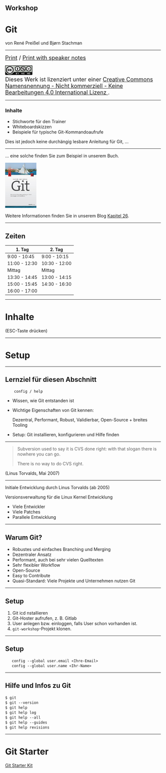 ## Workshop

# Git


von René Preißel und Bjørn Stachman

_________________________________________



<font size="4">
  <a href="/?print-pdf">Print</a> / <a href="/?print-pdf&showNotes=true">Print with speaker notes
  </a>
</font>
<p/>
<font size="4">
  <a rel="license" href="http://creativecommons.org/licenses/by-nc-nd/4.0/"><img   alt="Creative Commons Lizenzvertrag" style="border-width:0" src="00/cc-by-nc-nd.png" /></a><br />Dieses Werk ist lizenziert unter einer <a rel="license" href="http://creativecommons.org/licenses/by-nc-nd/4.0/">Creative Commons Namensnennung - Nicht kommerziell - Keine Bearbeitungen 4.0 International Lizenz
  </a>.
</font>

_________________________________________


### Inhalte

 * Stichworte für den Trainer
 * Whiteboardskizzen
 * Beispiele für typische Git-Kommandoaufrufe

Dies ist jedoch keine durchängig lesbare Anleitung für Git, ...
_________________________________________

... eine solche finden Sie zum Beispiel in unserem Buch.

<img src="00/git-buch.png" width="20%"/>

Weitere Informationen finden Sie in unserem Blog [Kapitel 26](http://kapitel26.github.io).

_________________________________________

## Zeiten

| 1. Tag               | 2. Tag               |
|----------------------|----------------------|
|  9:00 - 10:45        |  9:00 - 10:15        |
| 11:00 - 12:30        | 10:30 - 12:00        |
|     Mittag           |     Mittag           |
| 13:30 - 14:45        | 13:00 - 14:15        |
| 15:00 - 15:45        | 14:30 - 16:30        |
| 16:00 - 17:00        |                      |

_________________________________________


# Inhalte

(ESC-Taste drücken)

_________________________________________


# Setup

_________________________________________

## Lernziel für diesen Abschnitt

```
    config / help
```

 * Wissen, wie Git entstanden ist
 * Wichtige Eigenschaften von Git kennen:

   Dezentral, Performant, Robust, Validierbar, Open-Source + breites Tooling
 * Setup: Git installieren, konfigurieren und Hilfe finden

_________________________________________


> Subversion used to say it is CVS done right:
> with that slogan there is nowhere you can go.
>
> There is no way to do CVS right.

(Linus Torvalds, Mai 2007)


_________________________________________


Initiale Entwicklung durch Linus Torvalds (ab 2005)

Versionsverwaltung für die Linux Kernel Entwicklung

 * Viele Entwickler
 * Viele Patches
 * Parallele Entwicklung

_________________________________________


## Warum Git?

  * Robustes und einfaches Branching und Merging
  * Dezentraler Ansatz
  * Performant, auch bei sehr vielen Quelltexten
  * Sehr flexibler Workflow
  * Open-Source
  * Easy to Contribute
  * Quasi-Standard: Viele Projekte und Unternehmen nutzen Git

_________________________________________

## Setup


 1. Git icd nstallieren
 2. Git-Hoster aufrufen, z. B. Gitlab
 3. User anlegen bzw. einloggen, falls User schon vorhanden ist.
 4. `git-workshop`-Projekt klonen.

_________________________________________

 ## Setup

 ```
    config --global user.email <Ihre-Email>
    config --global user.name <Ihr-Name>
 ```
_________________________________________


 ## Hilfe und Infos zu Git

 ```
 $ git
 $ git --version
 $ git help
 $ git help log
 $ git help --all
 $ git help --guides
 $ git help revisions
 ```

_________________________________________

# Git Starter

[Git Starter Kit](/git-starter-kit.html)



